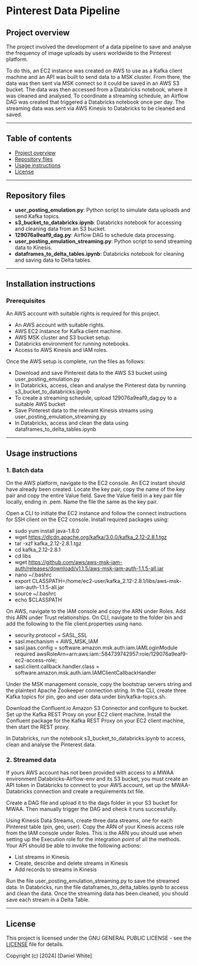 # Pinterest Data Pipeline

## Project overview
The project involved the development of a data pipeline to save and analyse the frequency of image uploads by users worldwide to the Pinterest platform. 

To do this, an EC2 instance was created on AWS to use as a Kafka client machine and an API was built to send data to a MSK cluster. From there, the data was then sent via MSK connect so it could be saved in an AWS S3 bucket. The data was then accessed from a Databricks notebook, where it was cleaned and analysed.
To coordinate a streaming schedule, an Airflow DAG was created that triggered a Databricks notebook once per day. The streaming data was sent via AWS Kinesis to Databricks to be cleaned and saved. 

---

## Table of contents


- [Project overview](#project-overview) 
- [Repository files](#repository-files) 
- [Usage instructions](#usage-instructions)
- [License](#license) 

---

## Repository files


- **user_posting_emulation.py**: Python script to simulate data uploads and send Kafka topics.
- **s3_bucket_to_databricks.ipynb**: Databricks notebook for accessing and cleaning data from an S3 bucket.
- **129076a9eaf9_dag.py**: Airflow DAG to schedule data processing.
- **user_posting_emulation_streaming.py**: Python script to send streaming data to Kinesis.
- **dataframes_to_delta_tables.ipynb**: Databricks notebook for cleaning and saving data to Delta tables.

---

## Installation instructions
### Prerequisites
An AWS account with suitable rights is required for this project.
- An AWS account with suitable rights.
- AWS EC2 instance for Kafka client machine.
- AWS MSK cluster and S3 bucket setup.
- Databricks environment for running notebooks.
- Access to AWS Kinesis and IAM roles.

 Once the AWS setup is complete, run the files as follows:
* Download and save Pinterest data to the AWS S3 bucket using user_posting_emulation.py 
* In Databricks, access, clean and analyse the Pinterest data by running s3_bucket_to_databricks.ipynb
* To create a streaming schedule, upload 129076a9eaf9_dag.py to a suitable AWS bucket
* Save Pinterest data to the relevant Kinesis streams using user_posting_emulation_streaming.py
* In Databricks, access and clean the data using dataframes_to_delta_tables.ipynb

---

## Usage instructions
### 1. Batch data

On the AWS platform, navigate to the EC2 console. An EC2 instant should have already been created. Locate the key pair, copy the name of the key pair and copy the entire Value field. Save the Value field in a key pair file locally, ending in .pem. Name the file the same as the key pair.

Open a CLI to initiate the EC2 instance and follow the connect instructions for SSH client on the EC2 console.
Install required packages using:
* sudo yum install java-1.8.0
* wget https://dlcdn.apache.org/kafka/3.0.0/kafka_2.12-2.8.1.tgz
* tar -xzf kafka_2.12-2.8.1.tgz
* cd kafka_2.12-2.8.1
* cd libs
* wget https://github.com/aws/aws-msk-iam-auth/releases/download/v1.1.5/aws-msk-iam-auth-1.1.5-all.jar
* nano ~/.bashrc
* export CLASSPATH=/home/ec2-user/kafka_2.12-2.8.1/libs/aws-msk-iam-auth-1.1.5-all.jar
* source ~/.bashrc
* echo $CLASSPATH

On AWS, navigate to the IAM console and copy the ARN under Roles. Add this ARN under Trust relationships.
On CLI, navigate to the folder bin and add the following to the file client.properties using nano.
* security.protocol = SASL_SSL
* sasl.mechanism = AWS_MSK_IAM
* sasl.jaas.config = software.amazon.msk.auth.iam.IAMLoginModule required awsRoleArn=arn:aws:iam::584739742957:role/129076a9eaf9-ec2-access-role;
* sasl.client.callback.handler.class = software.amazon.msk.auth.iam.IAMClientCallbackHandler


Under the MSK management console, copy the bootstrap servers string and the plaintext Apache Zookeeper connection string.
In the CLI, create three Kafka topics for pin, geo and user data under bin/kafka-topics.sh.

Download the Confluent.io Amazon S3 Connector and configure to bucket.
Set up the Kafka REST Proxy on your EC2 client machine.
Install the Confluent package for the Kafka REST Proxy on your EC2 client machine, then start the REST proxy.

In Databricks, run the notebook s3_bucket_to_databricks.ipynb to access, clean and analyse the Pinterest data.


### 2. Streamed data
If yours AWS account has not been provided with access to a MWAA environment Databricks-Airflow-env and its S3 bucket, you must create an API token in Databricks to connect to your AWS account, set up the MWAA-Databricks connection and create a requirements.txt file.

Create a DAG file and upload it to the dags folder in your S3 bucket for MWAA. Then manually trigger the DAG and check it runs successfully.

Using Kinesis Data Streams, create three data streams, one for each Pinterest table (pin, geo, user).
Copy the ARN of your Kinesis access role from the IAM console under Roles. This is the ARN you should use when setting up the Execution role for the integration point of all the methods. Your API should be able to invoke the following actions:
* List streams in Kinesis
* Create, describe and delete streams in Kinesis
* Add records to streams in Kinesis

Run the file user_posting_emulation_streaming.py to save the streamed data.
In Databricks, run the file dataframes_to_delta_tables.ipynb to access and clean the data.
Once the streaming data has been cleaned, you should save each stream in a Delta Table.

---

## License

This project is licensed under the GNU GENERAL PUBLIC LICENSE - see the [LICENSE](LICENSE.txt) file for details.

Copyright (c) [2024] [Daniel White]
